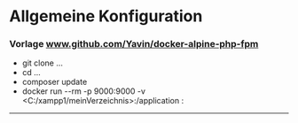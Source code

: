# Allgemeine Konfiguration
### Vorlage www.github.com/Yavin/docker-alpine-php-fpm

+ git clone ...  
+ cd ...  
+ composer update  
+  docker run --rm -p 9000:9000 -v <C:/xampp1/meinVerzeichnis>:/application <imageName>:<tagName>
  -------------------------------------
